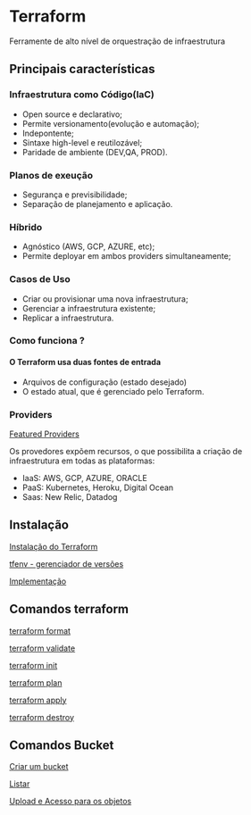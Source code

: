 # Terraform

Ferramente de alto nível de orquestração de infraestrutura

## Principais características

### Infraestrutura como Código(IaC)

- Open source e declarativo;
- Permite versionamento(evolução e automação);
- Indepontente;
- Sintaxe high-level e reutilozável;
- Paridade de ambiente (DEV,QA, PROD).

### Planos de exeução

- Segurança e previsibilidade;
- Separação de planejamento e aplicação.

### Híbrido

- Agnóstico (AWS, GCP, AZURE, etc);
- Permite deployar em ambos providers simultaneamente;

### Casos de Uso

- Criar ou provisionar uma nova infraestrutura;
- Gerenciar a infraestrutura existente;
- Replicar a infraestrutura.

### Como funciona ?

#### O Terraform usa duas fontes de entrada

- Arquivos de configuração (estado desejado)
- O estado atual, que é gerenciado pelo Terraform.

### Providers

[Featured Providers](https://registry.terraform.io/)

Os provedores expõem recursos, o que possibilita a criação de infraestrutura em todas as plataformas:

- IaaS: AWS, GCP, AZURE, ORACLE
- PaaS: Kubernetes, Heroku, Digital Ocean
- Saas: New Relic, Datadog

## Instalação

[Instalação do Terraform](./docs/terraform/install.md)

[tfenv - gerenciador de versões](./docs/terraform/tfenv.md)

[Implementação](./doc/terraform/conf.md)

## Comandos terraform

[terraform format](.docs/terraform/format.md)

[terraform validate](./docs/terraform/validate.md)

[terraform init](./docs/terraform/init.md)

[terraform plan](./docs/terraform/plan.md)

[terraform apply](./docs/terraform/apply.md)

[terraform destroy](./docs/terraform/destroy.md)

## Comandos Bucket

[Criar um bucket](./docs/bucket/resgitry.md)

[Listar](./docs/bucket/listar.md)

[Upload e Acesso para os objetos](./docs/bucket/objetos.md)

